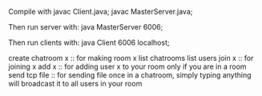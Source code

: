 Compile with javac Client.java; javac MasterServer.java;

Then run server with: java MasterServer 6006;

Then run clients with: java Client 6006 localhost;

create chatroom x :: for making room x
list chatrooms
list users
join x :: for joining x
add x :: for adding user x to your room only if you are in a room
send tcp file :: for sending file
once in a chatroom, simply typing anything will broadcast it to all users in your room
